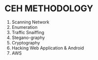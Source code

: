 # CEH METHODOLOGY

1. Scanning Network
2. Enumeration
3. Traffic Snaiffing 
4. Stegano-graphy
5. Cryptography
6. Hacking Web Application & Android
7. AWS
